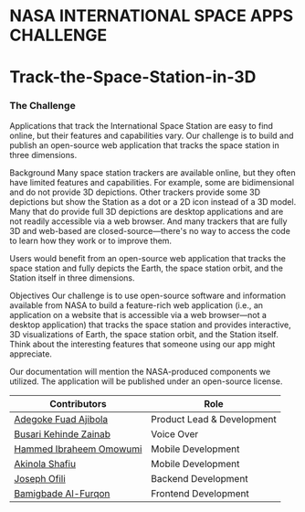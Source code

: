 # NASA INTERNATIONAL SPACE APPS CHALLENGE
# Track-the-Space-Station-in-3D
### The Challenge
Applications that track the International Space Station are easy to find online, but their features and capabilities vary. Our challenge is to build and publish an open-source web application that tracks the space station in three dimensions.

Background
Many space station trackers are available online, but they often have limited features and capabilities. For example, some are bidimensional and do not provide 3D depictions. Other trackers provide some 3D depictions but show the Station as a dot or a 2D icon instead of a 3D model. Many that do provide full 3D depictions are desktop applications and are not readily accessible via a web browser. And many trackers that are fully 3D and web-based are closed-source—there's no way to access the code to learn how they work or to improve them.

Users would benefit from an open-source web application that tracks the space station and fully depicts the Earth, the space station orbit, and the Station itself in three dimensions.

Objectives
Our challenge is to use open-source software and information available from NASA to build a feature-rich web application (i.e., an application on a website that is accessible via a web browser—not a desktop application) that tracks the space station and provides interactive, 3D visualizations of Earth, the space station orbit, and the Station itself. Think about the interesting features that someone using our app might appreciate. 

Our documentation will mention the NASA-produced components we utilized.
The application will be published under an open-source license.


| **Contributors** | **Role** |
| ----------- | ----------- |
| [Adegoke Fuad Ajibola](https://github.com/ALIPHATICHYD) | Product Lead & Development|
| [Busari Kehinde Zainab](https://www.linkedin.com/in/kehinde-busari-8a81b3249/)  | Voice Over |
| [Hammed Ibraheem Omowumi](https://github.com/Scientist265) | Mobile Development |
| [Akinola Shafiu](https://github.com/Shaafihiy) | Mobile Development |
| [Joseph Ofili](https://github.com/Jayyy123) | Backend Development |
| [Bamigbade Al-Furqon](https://github.com/Adroit118) | Frontend Development |
